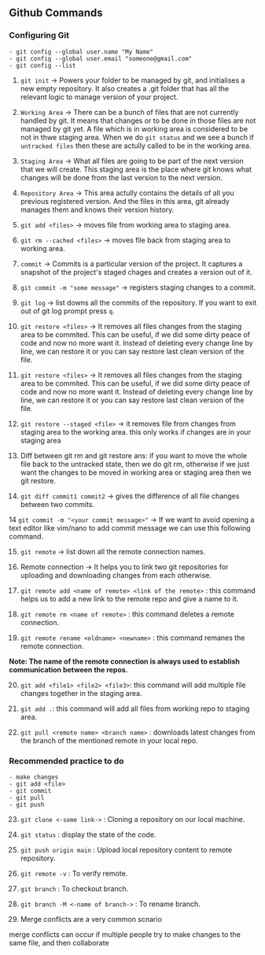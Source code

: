 ## Github Commands

### Configuring Git

    - git config --global user.name "My Name"
    - git config --global user.email "someone@gmail.com"
    - git config --list

1. `git init` -> Powers your folder to be managed by git, and initialises a new empty repository. It also creates a .git folder that has all the relevant logic to manage version of your project.

2.  `Working Area` -> There can be a bunch of files that are not currently handled by git. It means that changes or to be done in those files are not managed by git yet. A file which is in working area is considered to be not in thwe staging area. When we do `git status` and we see a bunch if `untracked files` then these are actully called to be in the working area.

3.  `Staging Area` -> What all files are going to be part  of the next version that we will create. This staging
area is the place where git knows what changes will be done from the last version to the next version.

4.  `Repository Area` -> This area actully contains the details of all you previous registered version. And the files in this area, git already manages them and knows their version history.

5.  `git add <files>` -> moves file from working area to staging area.

6.  `git rm --cached <files>` -> moves file back from staging area to working area.

7.  `commit` -> Commits is a particular version of the project. It captures a snapshot of the project's staged chages and creates a version out of it.

8.  `git commit -m "some message"` -> registers staging changes to a commit.

9.  `git log` -> list downs all the commits of the repository. If you want to exit out of git log prompt press `q`.

10. `git restore <files>` -> It removes all files changes from the staging area to be commited. This can be useful, if we did some dirty peace of code and now no more want it. Instead of deleting every change line by line, we can restore it or you can say restore last clean version of the file.

10. `git restore <files>` -> It removes all files changes from the staging area to be commited. This can be useful, if we did some dirty peace of code and now no more want it. Instead of deleting every change line by line, we can restore it or you can say restore last clean version of the file.

11. `git restore --staged <file>` -> it removes file from changes from staging area to the working area.
this only works if changes are in your staging area

12. Diff between git rm and git restore
ans: if you want to move the whole file back to the untracked state, then we do git rm, otherwise if we 
just want the changes to be moved in working area or staging area then we git restore.

13. `git diff commit1 commit2` -> gives the difference of all file changes between two commits.

14 `git commit -m "<your commit message>"` -> If we want to avoid opening a text editor like vim/nano to 
add commit message we can use this following command.

15. `git remote` -> list down all the remote connection names.

16. Remote connection -> It helps you to link two git repositories for uploading and downloading changes
from each otherwise.

17. `git remote add <name of remote> <link of the remote>` : this command helps us to add a new link to the
remote repo and give a name to it.

18.  `git remote rm <name of remote>` : this command deletes a remote connection.

19.  `git remote rename <oldname> <newname>` : this command remanes the remote connection.

**Note: The name of the remote connection is always used to establish communication between the repos.**

20. `git add <file1> <file2> <file3>`: this command will add multiple file changes together in the
staging area.

21. `git add .`: this command will add all files from working repo to staging area.

22. `git pull <remote name> <branch name>` : downloads latest changes from the branch of the mentioned remote in your local repo.

### Recommended practice to do

    - make changes
    - git add <file>
    - git commit 
    - git pull
    - git push 

23. `git clone <-some link->` : Cloning a repository on our local machine.

24. `git status` : display the state of the code.

25. `git push origin main` : Upload local repository content to remote repository.

26. `git remote -v` : To verify remote.

27. `git branch` : To checkout branch.

28. `git branch -M <-name of branch->` : To rename branch.

29. Merge conflicts are a very common scnario

merge conflicts can occur if multiple people try to make changes to the same file, and then collaborate